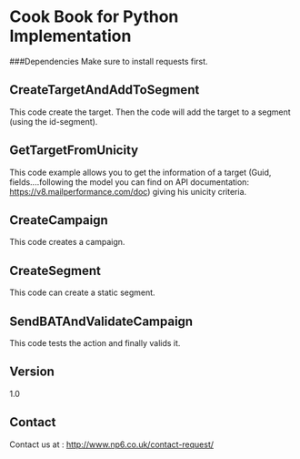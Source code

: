 Cook Book for Python Implementation
==


###Dependencies
Make sure to install requests first.

CreateTargetAndAddToSegment
--

This code create the target. Then the code will add the target to a segment (using the id-segment).

GetTargetFromUnicity
--

This code example allows you to get the information of a target (Guid, fields....following the model you can find on API documentation: https://v8.mailperformance.com/doc) giving his unicity criteria.

CreateCampaign
--

This code creates a campaign.

CreateSegment
--

This code can create a static segment.

SendBATAndValidateCampaign
--

This code tests the action and finally valids it.

Version
--

1.0

Contact
--

Contact us at : http://www.np6.co.uk/contact-request/
